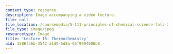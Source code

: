 ```yaml
---
content_type: resource
description: Image accompanying a video lecture.
file: null
file_location: /coursemedia/5-111-principles-of-chemical-science-fall-2008/1586fa6b3542a1d95d8a65f9994606b8_16.jpg
file_type: image/jpeg
resourcetype: Image
title: 'Lecture 16: Thermochemistry'
uid: 1586fa6b-3542-a1d9-5d8a-65f9994606b8
---
```

